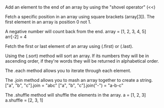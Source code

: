 Add an element to the end of an array by using the "shovel operator" (<<)

Fetch a specific position in an array using square brackets (array[3]). The first element in an array is position 0 not 1.

A negative number will count back from the end.
array = [1, 2, 3, 4, 5]
arr[-2] = 4

Fetch the first or last element of an array using (.first) or (.last).

Using the (.sort) method will sort an array. If its numbers they will be in ascending order, if they're words they will be returned in alphabetical order.

The .each method allows you to iterate through each element.

The .join method allows you to mash an array together to create a string.
["a", "b", "c"].join = "abc"
["a", "b", "c"].join("-") = "a-b-c"

The .shuffle method will shuffle the elements in the array.
a = [1, 2, 3]
a.shuffle = [2, 3, 1]
